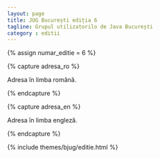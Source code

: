```yaml
---
layout: page
title: JUG București ediția 6
tagline: Grupul utilizatorilo de Java București
category : editii
---
```


{% assign numar_editie = 6 %}

{% capture adresa_ro %}

  <p>Adresa în limba română.</p>

{% endcapture %}

{% capture adresa_en %}

  <p>Adresa în limba engleză.</p>

{% endcapture %}


{% include themes/bjug/editie.html %}





